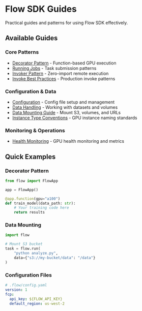 # Flow SDK Guides

Practical guides and patterns for using Flow SDK effectively.

## Available Guides

### Core Patterns
- [Decorator Pattern](decorator-pattern.md) - Function-based GPU execution
- [Running Jobs](running-jobs.md) - Task submission patterns
- [Invoker Pattern](INVOKER_PATTERN.md) - Zero-import remote execution
- [Invoke Best Practices](INVOKE_BEST_PRACTICES.md) - Production invoke patterns

### Configuration & Data
- [Configuration](CONFIGURATION.md) - Config file setup and management
- [Data Handling](DATA_HANDLING.md) - Working with datasets and volumes
- [Data Mounting Guide](DATA_MOUNTING_GUIDE.md) - Mount S3, volumes, and URLs
- [Instance Type Conventions](INSTANCE_TYPE_CONVENTIONS.md) - GPU instance naming standards

### Monitoring & Operations
- [Health Monitoring](HEALTH_MONITORING.md) - GPU health monitoring and metrics

## Quick Examples

### Decorator Pattern
```python
from flow import FlowApp

app = FlowApp()

@app.function(gpu="a100")
def train_model(data_path: str):
    # Your training code here
    return results
```

### Data Mounting
```python
import flow

# Mount S3 bucket
task = flow.run(
    "python analyze.py",
    data={"s3://my-bucket/data": "/data"}
)
```

### Configuration Files
```yaml
# .flow/config.yaml
version: 1
fcp:
  api_key: ${FLOW_API_KEY}
  default_region: us-west-2
```